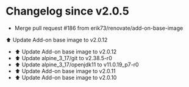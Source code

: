 # Changelog since v2.0.5
- Merge pull request #186 from erik73/renovate/add-on-base-image

⬆️ Update Add-on base image to v2.0.12 
- ⬆️ Update Add-on base image to v2.0.12 
- ⬆️ Update alpine_3_17/git to v2.38.5-r0 
- ⬆️ Update alpine_3_17/openjdk11 to v11.0.19_p7-r0 
- ⬆️ Update Add-on base image to v2.0.11 
- ⬆️ Update Add-on base image to v2.0.10 
